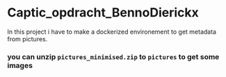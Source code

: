 # Captic_opdracht_BennoDierickx
In this project i have to make a dockerized environement to get metadata from pictures.

### you can unzip ``` pictures_minimised.zip ``` to ```pictures``` to get some images 

